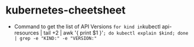 # kubernetes-cheetsheet

- Command to get the list of API Versions
` for kind in `kubectl api-resources | tail +2 | awk '{ print $1 }'`; do kubectl explain $kind; done | grep -e "KIND:" -e "VERSION:"`
